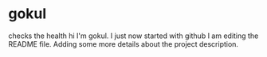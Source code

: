 # gokul
checks the health
hi I'm gokul. I just now started with github
I am editing the README file. Adding some more details about the project description.
